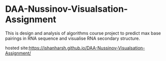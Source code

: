 # DAA-Nussinov-Visualsation-Assignment
This is design and analysis of algorithms course project to predict max base pairings in RNA sequence and  visualise RNA secondary structure.

hosted site:https://ishanharsh.github.io/DAA-Nussinov-Visualsation-Assignment/
